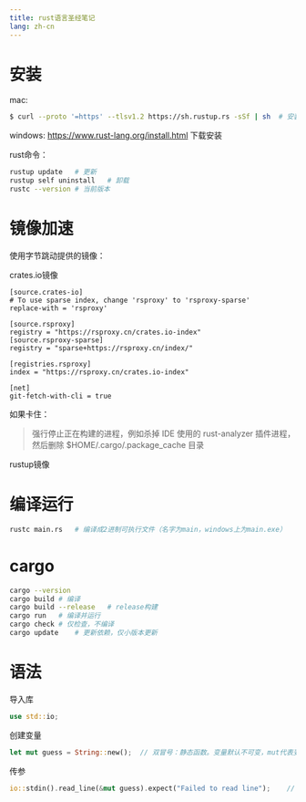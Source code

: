 ```yaml
---
title: rust语言圣经笔记
lang: zh-cn
---
```


# 安装

mac:
```bash
$ curl --proto '=https' --tlsv1.2 https://sh.rustup.rs -sSf | sh  # 安装完之后需要按提示配置环境变量

```
windows:
https://www.rust-lang.org/install.html 下载安装

rust命令：
```bash
rustup update   # 更新
rustup self uninstall   # 卸载
rustc --version # 当前版本
```

# 镜像加速
使用字节跳动提供的镜像：

crates.io镜像
```
[source.crates-io]
# To use sparse index, change 'rsproxy' to 'rsproxy-sparse'
replace-with = 'rsproxy'

[source.rsproxy]
registry = "https://rsproxy.cn/crates.io-index"
[source.rsproxy-sparse]
registry = "sparse+https://rsproxy.cn/index/"

[registries.rsproxy]
index = "https://rsproxy.cn/crates.io-index"

[net]
git-fetch-with-cli = true
```

如果卡住：
> 强行停止正在构建的进程，例如杀掉 IDE 使用的 rust-analyzer 插件进程，然后删除 $HOME/.cargo/.package_cache 目录

rustup镜像

# 编译运行
```bash
rustc main.rs   # 编译成2进制可执行文件（名字为main，windows上为main.exe）
```

# cargo
```bash
cargo --version
cargo build # 编译
cargo build --release   # release构建
cargo run   # 编译并运行
cargo check # 仅检查，不编译
cargo update    # 更新依赖，仅小版本更新
```

# 语法

导入库
```rust
use std::io;
```

创建变量
```rust
let mut guess = String::new();  // 双冒号：静态函数。变量默认不可变，mut代表变量可变
```

传参
```rust
io::stdin().read_line(&mut guess).expect("Failed to read line");    // &表示该参数是一个引用，mut代表该参数可变
```
